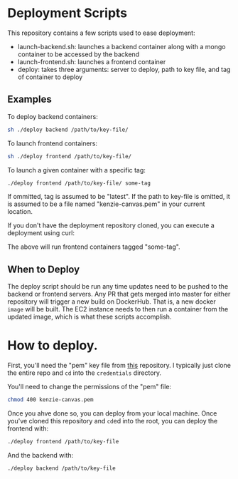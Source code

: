# Deployment Scripts

This repository contains a few scripts used to ease deployment:
- launch-backend.sh: launches a backend container along with a mongo container to be accessed by the backend
- launch-frontend.sh: launches a frontend container
- deploy: takes three arguments: server to deploy, path to key file, and tag of container to deploy

## Examples
To deploy backend containers:
```bash
sh ./deploy backend /path/to/key-file/
```

To launch frontend containers:
```bash
sh ./deploy frontend /path/to/key-file/
```

To launch a given container with a specific tag:
```bash
./deploy frontend /path/to/key-file/ some-tag
```

If ommitted, tag is assumed to be "latest". If the path to key-file is omitted,
it is assumed to be a file named "kenzie-canvas.pem" in your current location.

If you don't have the deployment repository cloned, you can execute a deployment
using curl:

The above will run frontend containers tagged "some-tag".

## When to Deploy

The deploy script should be run any time updates need to be pushed to the backend
or frontend servers. Any PR that gets merged into master for either repository
will trigger a new build on DockerHub. That is, a new docker `image` will be
built. The EC2 instance needs to then run a container from the updated image,
which is what these scripts accomplish.

# How to deploy.
First, you'll need the "pem" key file from [this](https://github.com/KenzieAcademy/kenzie-canvas) repository. I typically just clone the entire repo and `cd` into the `credentials` directory. 

You'll need to change the permissions of the "pem" file:
```bash
chmod 400 kenzie-canvas.pem
```

Once you ahve done so, you can deploy from your local machine. Once you've
cloned this repository and `cd`ed into the root, you can deploy the frontend
with:
```bash
./deploy frontend /path/to/key-file
```

And the backend with:

```bash
./deploy backend /path/to/key-file
```
